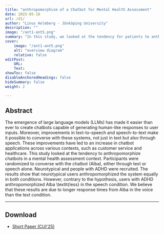 ```yaml
---
title: "anthropomorphism of a Chatbot for Mental Health Assessment"
date: 2025-05-18
url: /d1/
author: "Linus Holmberg · Jönköping University"
description: ""
image: "/ant1-ant5.png"
summary: "In this study, we looked at the tendency for patients to anthropomorphize a Chatbot for mental health assessment. More specifically, we compared text versus voice-based interfaces. Moreover, we investigated differences between neurotypical and users with ADHD."
cover:
    image: "/ant1-ant5.png"
    alt: "overview diagram"
    relative: false
editPost:
    URL: 
    Text: 
showToc: false
disableAnchoredHeadings: false
hideSummary: false
weight: 2

---
```


## Abstract

The emergence of large language models (LLMs) has made it easier than ever to create chatbots capable of generating human-like responses to user inputs. Moreover, improvements in text-to-speech and speech-to-text make it possible to converse with these systems, not just in text but also through speech. 
These improvements have led to an increase in chatbot applications across various contexts, such as customer service and healthcare. 
This study looked at the tendency to anthropomorphize chatbots in a mental health assessment context. 
Participants were randomized to converse with the chatbot (Alba), either through text or speech alone. Neurotypical and people with ADHD were recruited. The results show that neurotypical users anthropomorphized the system equally in both conditions. However, contrary to the hypothesis, users with ADHD anthropomorphized Alba \textit{less} in the speech condition. We believe that these results are due to longer response times from Alba in the voice than the text condition. 

<!--![alt text](/stile.png)
--->

---

## Download
- [Short Paper (CUI'25)]()

